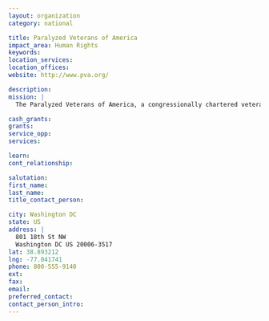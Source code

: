 ```yaml
---
layout: organization
category: national

title: Paralyzed Veterans of America
impact_area: Human Rights
keywords: 
location_services: 
location_offices: 
website: http://www.pva.org/

description: 
mission: |
  The Paralyzed Veterans of America, a congressionally chartered veterans service organization founded in 1946, has developed a unique expertise on a wide variety of issues involving the special needs of our members—veterans of the armed forces who have experienced spinal cord injury or dysfunction.

cash_grants: 
grants: 
service_opp: 
services: 

learn: 
cont_relationship: 

salutation: 
first_name: 
last_name: 
title_contact_person: 

city: Washington DC
state: US
address: |
  801 18th St NW  
  Washington DC US 20006-3517
lat: 38.893212
lng: -77.041741
phone: 800-555-9140
ext: 
fax: 
email: 
preferred_contact: 
contact_person_intro: 
---
```


